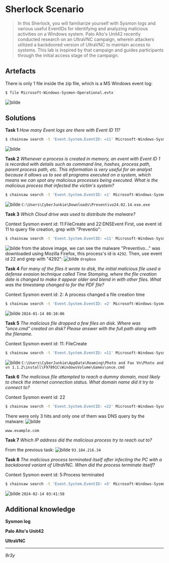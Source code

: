 # Sherlock Scenario

> In this Sherlock, you will familiarize yourself with Sysmon logs and various useful EventIDs for identifying and analyzing malicious activities on a Windows system. Palo Alto's Unit42 recently conducted research on an UltraVNC campaign, wherein attackers utilized a backdoored version of UltraVNC to maintain access to systems. This lab is inspired by that campaign and guides participants through the initial access stage of the campaign.

## Artefacts
There is only 1 file inside the zip file, which is a MS Windows event log:
```bash
$ file Microsoft-Windows-Sysmon-Operational.evtx 
```
![bilde](https://hackmd.io/_uploads/ByLH2g-0kg.png)

## Solutions

**Task 1**
*How many Event logs are there with Event ID 11?*
```bash
$ chainsaw search -t 'Event.System.EventID: =11' Microsoft-Windows-Sysmon-Operational.evtx
```
![bilde](https://hackmd.io/_uploads/rkXG2eZRJx.png)

**Task 2**
*Whenever a process is created in memory, an event with Event ID 1 is recorded with details such as command line, hashes, process path, parent process path, etc. This information is very useful for an analyst because it allows us to see all programs executed on a system, which means we can spot any malicious processes being executed. What is the malicious process that infected the victim's system?*
```bash
$ chainsaw search -t 'Event.System.EventID: =1' Microsoft-Windows-Sysmon-Operational.evtx
```
![bilde](https://hackmd.io/_uploads/HkJmeWWRJl.png)
`C:\Users\CyberJunkie\Downloads\Preventivo24.02.14.exe.exe`

**Task 3**
*Which Cloud drive was used to distribute the malware?*

Context Sysmon event id: 11:FileCreate and 22:DNSEvent
First, use event id 11 to query file creation, grep with "Preventio":
```bash
$ chainsaw search -t 'Event.System.EventID: =11' Microsoft-Windows-Sysmon-Operational.evtx | grep "Preventivo" -B 10 -A 10
```
![bilde](https://hackmd.io/_uploads/H1U7jfW0kl.png)
from the above image, we can see the malware "Preventivo..." was downloaded using Mozilla Firefox, this process's id is `4292`.
Then, use event id 22 and grep with "4292":
![bilde](https://hackmd.io/_uploads/H1WIjGZ01g.png)
`dropbox`

**Task 4**
*For many of the files it wrote to disk, the initial malicious file used a defense evasion technique called Time Stomping, where the file creation date is changed to make it appear older and blend in with other files. What was the timestamp changed to for the PDF file?*

Context Sysmon event id: 2: A process changed a file creation time
```bash
$ chainsaw search -t 'Event.System.EventID: =2' Microsoft-Windows-Sysmon-Operational.evtx chainsaw | grep "pdf" -A 10 
```
![bilde](https://hackmd.io/_uploads/BkcnzGZ0kg.png)
`2024-01-14 08:10:06`

**Task 5**
*The malicious file dropped a few files on disk. Where was "once.cmd" created on disk? Please answer with the full path along with the filename.*

Context Sysmon event id: 11: FileCreate 
```bash
$ chainsaw search -t 'Event.System.EventID: =11' Microsoft-Windows-Sysmon-Operational.evtx | grep "once" -B 10 -A 10
```
![bilde](https://hackmd.io/_uploads/SyF-YG-0kg.png)
`C:\Users\CyberJunkie\AppData\Roaming\Photo and Fax Vn\Photo and vn 1.1.2\install\F97891C\WindowsVolume\Games\once.cmd`

**Task 6**
*The malicious file attempted to reach a dummy domain, most likely to check the internet connection status. What domain name did it try to connect to?*

Context Sysmon event id: 22
```bash
$ chainsaw search -t 'Event.System.EventID: =22' Microsoft-Windows-Sysmon-Operational.evtx
```
There were only 3 hits and only one of them was DNS query by the malware:
![bilde](https://hackmd.io/_uploads/H18_4f-Cyx.png)

`www.example.com`

**Task 7**
*Which IP address did the malicious process try to reach out to?*

From the previous task:
![bilde](https://hackmd.io/_uploads/r1Rf4MbRyx.png)
`93.184.216.34`

**Task 8**
*The malicious process terminated itself after infecting the PC with a backdoored variant of UltraVNC. When did the process terminate itself?*

Context Sysmon event id: 5:Process terminated 
```bash
$ chainsaw search -t 'Event.System.EventID: =5' Microsoft-Windows-Sysmon-Operational.evtx
```
![bilde](https://hackmd.io/_uploads/rJ4XvMW0Je.png)
`2024-02-14 03:41:58`

## Additional knowledge
**Sysmon log**

**Palo Alto's Unit42**

**UltraVNC**

---
*9r3y*
